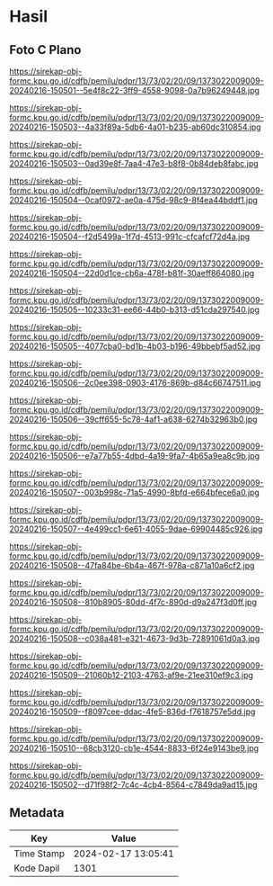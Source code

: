 # Hasil

## Foto C Plano

https://sirekap-obj-formc.kpu.go.id/cdfb/pemilu/pdpr/13/73/02/20/09/1373022009009-20240216-150501--5e4f8c22-3ff9-4558-9098-0a7b96249448.jpg

https://sirekap-obj-formc.kpu.go.id/cdfb/pemilu/pdpr/13/73/02/20/09/1373022009009-20240216-150503--4a33f89a-5db6-4a01-b235-ab60dc310854.jpg

https://sirekap-obj-formc.kpu.go.id/cdfb/pemilu/pdpr/13/73/02/20/09/1373022009009-20240216-150503--0ad39e8f-7aa4-47e3-b8f8-0b84deb8fabc.jpg

https://sirekap-obj-formc.kpu.go.id/cdfb/pemilu/pdpr/13/73/02/20/09/1373022009009-20240216-150504--0caf0972-ae0a-475d-98c9-8f4ea44bddf1.jpg

https://sirekap-obj-formc.kpu.go.id/cdfb/pemilu/pdpr/13/73/02/20/09/1373022009009-20240216-150504--f2d5499a-1f7d-4513-991c-cfcafcf72d4a.jpg

https://sirekap-obj-formc.kpu.go.id/cdfb/pemilu/pdpr/13/73/02/20/09/1373022009009-20240216-150504--22d0d1ce-cb6a-478f-b81f-30aeff864080.jpg

https://sirekap-obj-formc.kpu.go.id/cdfb/pemilu/pdpr/13/73/02/20/09/1373022009009-20240216-150505--10233c31-ee66-44b0-b313-d51cda297540.jpg

https://sirekap-obj-formc.kpu.go.id/cdfb/pemilu/pdpr/13/73/02/20/09/1373022009009-20240216-150505--4077cba0-bd1b-4b03-b196-49bbebf5ad52.jpg

https://sirekap-obj-formc.kpu.go.id/cdfb/pemilu/pdpr/13/73/02/20/09/1373022009009-20240216-150506--2c0ee398-0903-4176-869b-d84c66747511.jpg

https://sirekap-obj-formc.kpu.go.id/cdfb/pemilu/pdpr/13/73/02/20/09/1373022009009-20240216-150506--39cff655-5c78-4af1-a638-6274b32963b0.jpg

https://sirekap-obj-formc.kpu.go.id/cdfb/pemilu/pdpr/13/73/02/20/09/1373022009009-20240216-150506--e7a77b55-4dbd-4a19-9fa7-4b65a9ea8c9b.jpg

https://sirekap-obj-formc.kpu.go.id/cdfb/pemilu/pdpr/13/73/02/20/09/1373022009009-20240216-150507--003b998c-71a5-4990-8bfd-e664bfece6a0.jpg

https://sirekap-obj-formc.kpu.go.id/cdfb/pemilu/pdpr/13/73/02/20/09/1373022009009-20240216-150507--4e499cc1-6e61-4055-9dae-69904485c926.jpg

https://sirekap-obj-formc.kpu.go.id/cdfb/pemilu/pdpr/13/73/02/20/09/1373022009009-20240216-150508--47fa84be-6b4a-467f-978a-c871a10a6cf2.jpg

https://sirekap-obj-formc.kpu.go.id/cdfb/pemilu/pdpr/13/73/02/20/09/1373022009009-20240216-150508--810b8905-80dd-4f7c-890d-d9a247f3d0ff.jpg

https://sirekap-obj-formc.kpu.go.id/cdfb/pemilu/pdpr/13/73/02/20/09/1373022009009-20240216-150508--c038a481-e321-4673-9d3b-72891061d0a3.jpg

https://sirekap-obj-formc.kpu.go.id/cdfb/pemilu/pdpr/13/73/02/20/09/1373022009009-20240216-150509--21060b12-2103-4763-af9e-21ee310ef9c3.jpg

https://sirekap-obj-formc.kpu.go.id/cdfb/pemilu/pdpr/13/73/02/20/09/1373022009009-20240216-150509--f8097cee-ddac-4fe5-836d-f7618757e5dd.jpg

https://sirekap-obj-formc.kpu.go.id/cdfb/pemilu/pdpr/13/73/02/20/09/1373022009009-20240216-150510--68cb3120-cb1e-4544-8833-6f24e9143be9.jpg

https://sirekap-obj-formc.kpu.go.id/cdfb/pemilu/pdpr/13/73/02/20/09/1373022009009-20240216-150502--d71f98f2-7c4c-4cb4-8564-c7849da9ad15.jpg


## Metadata

| Key        | Value               |
| ---------- | ------------------- |
| Time Stamp | 2024-02-17 13:05:41 |
| Kode Dapil | 1301                |



